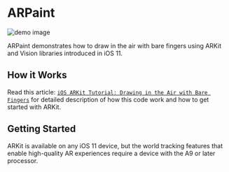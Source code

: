# ARPaint

![demo image](https://uploads.toptal.io/blog/image/123773/toptal-blog-image-1502228070465-88b307905525b4a9858582687a36bcc7.gif)

ARPaint demonstrates how to draw in the air with bare fingers using ARKit and Vision libraries introduced in iOS 11.

## How it Works

Read this article: [`iOS ARKit Tutorial: Drawing in the Air with Bare Fingers`](https://www.toptal.com/swift/ios-arkit-tutorial-drawing-in-air-with-fingers#annex-exclusively-prodigious-devs) for detailed description of how this code work and how to get started with ARKit.

## Getting Started

ARKit is available on any iOS 11 device, but the world tracking features that enable high-quality AR experiences require a device with the A9 or later processor.
